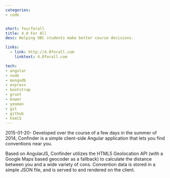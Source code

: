 ```yaml
---
categories:
- code


short: fourforall
title: 4.0 For All
desc: Helping UBC students make better course decisions.

links:
  - link: http://4.0forall.com
    linktext: 4.0forall.com

tech:
- angular
- node
- mongodb
- express
- bootstrap
- grunt
- bower
- yeoman
- git
- github
- html5
---
```

2015-01-20-
Developed over the course of a few days in the summer of 2014, Confinder is a simple client-side Angular application that lets you find conventions near you.

Based on AngularJS, Confinder utilizes the HTML5 Geolocation API (with a Google Maps based geocoder as a fallback) to calculate the distance between you and a wide variety of cons. Convention data is stored in a simple JSON file, and is served to and rendered on the client.